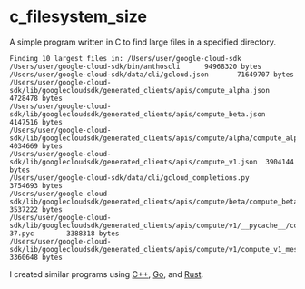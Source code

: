 # c_filesystem_size
A simple program written in C to find large files in a specified directory. 

```
Finding 10 largest files in: /Users/user/google-cloud-sdk
/Users/user/google-cloud-sdk/bin/anthoscli      94968320 bytes
/Users/user/google-cloud-sdk/data/cli/gcloud.json       71649707 bytes
/Users/user/google-cloud-sdk/lib/googlecloudsdk/generated_clients/apis/compute_alpha.json       4728478 bytes
/Users/user/google-cloud-sdk/lib/googlecloudsdk/generated_clients/apis/compute_beta.json        4147516 bytes
/Users/user/google-cloud-sdk/lib/googlecloudsdk/generated_clients/apis/compute/alpha/compute_alpha_messages.py  4034669 bytes
/Users/user/google-cloud-sdk/lib/googlecloudsdk/generated_clients/apis/compute_v1.json  3904144 bytes
/Users/user/google-cloud-sdk/data/cli/gcloud_completions.py     3754693 bytes
/Users/user/google-cloud-sdk/lib/googlecloudsdk/generated_clients/apis/compute/beta/compute_beta_messages.py    3537222 bytes
/Users/user/google-cloud-sdk/lib/googlecloudsdk/generated_clients/apis/compute/v1/__pycache__/compute_v1_messages.cpython-37.pyc        3388318 bytes
/Users/user/google-cloud-sdk/lib/googlecloudsdk/generated_clients/apis/compute/v1/compute_v1_messages.py        3360648 bytes
```

I created similar programs using [C++](https://github.com/harr1424/cpp_filesystem_size), [Go](https://github.com/harr1424/go_filesystem_size), and [Rust](https://github.com/harr1424/hello_rust). 

